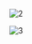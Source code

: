 ![2](https://github.com/user-attachments/assets/d352b851-5387-4ec3-a2ca-8aee0f1e6e8b)

![3](https://github.com/user-attachments/assets/965a34f0-230f-449e-937c-333b576ef713)

